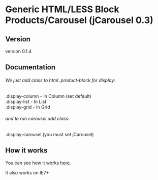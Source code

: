 Generic HTML/LESS Block Products/Carousel (jCarousel 0.3)
================

<h2>Version</h2>
version 0.1.4

<h2>Documentation</h2>

<h6>We just add class to html .product-block for display:</h6>
.display-column  -  In Column (set default) <br>
.display-list    -  In List <br>
.display-grid    -  In Grid <br>

<h6>and to run carousel add class:</h6>
.display-carousel (you must set jCarousel)

<h2>How it works</h2>
You can see how it works <a href="http://generic.balmor.eu/generic-block-carousel/">here</a>.

It also works on IE7+